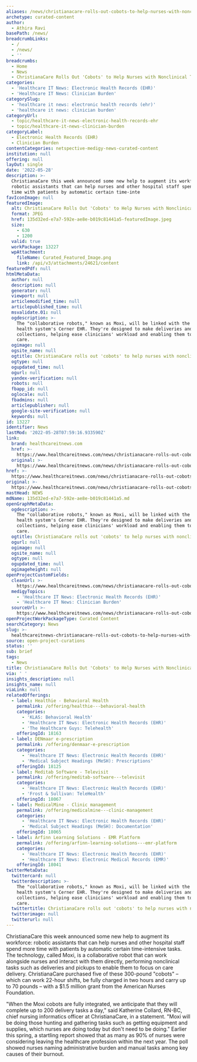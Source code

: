 ```yaml
---
aliases: /news/christianacare-rolls-out-cobots-to-help-nurses-with-nonclinical-tasks
archetype: curated-content
author:
  - Athira Ravi
basePath: /news/
breadcrumbLinks:
  - /
  - /news/
  - ''
breadcrumbs:
  - Home
  - News
  - ChristianaCare Rolls Out 'Cobots' to Help Nurses with Nonclinical Tasks
categories:
  - 'Healthcare IT News: Electronic Health Records (EHR)'
  - 'Healthcare IT News: Clinician Burden'
categorySlug:
  - 'healthcare it news: electronic health records (ehr)'
  - 'healthcare it news: clinician burden'
categoryUrl:
  - topic/healthcare-it-news-electronic-health-records-ehr
  - topic/healthcare-it-news-clinician-burden
categoryLabel:
  - Electronic Health Records (EHR)
  - Clinician Burden
contentCategories: netspective-medigy-news-curated-content
institution: null
offering: null
layOut: single
date: '2022-05-28'
description: >-
  ChristianaCare this week announced some new help to augment its workforce:
  robotic assistants that can help nurses and other hospital staff spend more
  time with patients by automatic certain time-inte
favIconImage: null
featuredImage:
  alt: ChristianaCare Rolls Out 'Cobots' to Help Nurses with Nonclinical Tasks
  format: JPEG
  href: 135d32ed-e7a7-592e-ae8e-b019c81441a5-featuredImage.jpeg
  size:
    - 630
    - 1200
  valid: true
  workPackage: 13227
  wpAttachment:
    fileName: Curated_Featured_Image.png
    link: /api/v3/attachments/24621/content
featuredPdf: null
htmlMetaData:
  author: null
  description: null
  generator: null
  viewport: null
  articlemodified_time: null
  articlepublished_time: null
  msvalidate.01: null
  ogdescription: >-
    The "collaborative robots," known as Moxi, will be linked with the Delaware
    health system's Cerner EHR. They're designed to make deliveries and
    collections, helping ease clinicians' workload and enabling them to focus on
    care.
  ogimage: null
  ogsite_name: null
  ogtitle: ChristianaCare rolls out 'cobots' to help nurses with nonclinical tasks
  ogtype: null
  ogupdated_time: null
  ogurl: null
  yandex-verification: null
  robots: null
  fbapp_id: null
  oglocale: null
  fbadmins: null
  articlepublisher: null
  google-site-verification: null
  keywords: null
id: 13227
identifier: News
lastMod: '2022-05-28T07:59:16.933590Z'
link:
  brand: healthcareitnews.com
  href: >-
    https://www.healthcareitnews.com/news/christianacare-rolls-out-cobots-help-nurses-non-clinical-tasks
  original: >-
    https://www.healthcareitnews.com/news/christianacare-rolls-out-cobots-help-nurses-non-clinical-tasks
href: >-
  https://www.healthcareitnews.com/news/christianacare-rolls-out-cobots-help-nurses-non-clinical-tasks
original: >-
  https://www.healthcareitnews.com/news/christianacare-rolls-out-cobots-help-nurses-non-clinical-tasks
mastHead: NEWS
mdName: 135d32ed-e7a7-592e-ae8e-b019c81441a5.md
openGraphMetaData:
  ogdescription: >-
    The "collaborative robots," known as Moxi, will be linked with the Delaware
    health system's Cerner EHR. They're designed to make deliveries and
    collections, helping ease clinicians' workload and enabling them to focus on
    care.
  ogtitle: ChristianaCare rolls out 'cobots' to help nurses with nonclinical tasks
  ogurl: null
  ogimage: null
  ogsite_name: null
  ogtype: null
  ogupdated_time: null
  ogimageheight: null
openProjectCustomFields:
  cleanUrl: >-
    https://www.healthcareitnews.com/news/christianacare-rolls-out-cobots-help-nurses-non-clinical-tasks
  medigyTopics:
    - 'Healthcare IT News: Electronic Health Records (EHR)'
    - 'Healthcare IT News: Clinician Burden'
  sourceUrl: >-
    https://www.healthcareitnews.com/news/christianacare-rolls-out-cobots-help-nurses-non-clinical-tasks
openProjectWorkPackageType: Curated Content
searchCategory: News
slug: >-
  healthcareitnews-christianacare-rolls-out-cobots-to-help-nurses-with-nonclinical-tasks
source: open-project-curations
status: ''
sub: brief
tags:
  - News
title: ChristianaCare Rolls Out 'Cobots' to Help Nurses with Nonclinical Tasks
via: ' '
insights_description: null
insights_name: null
viaLink: null
relatedOfferings:
  - label: Healthie - Behavioral Health
    permalink: /offering/healthie---behavioral-health
    categories:
      - 'KLAS: Behavioral Health'
      - 'Healthcare IT News: Electronic Health Records (EHR)'
      - 'The Healthcare Guys: Telehealth'
    offeringId: 18163
  - label: DENmaar e-prescription
    permalink: /offering/denmaar-e-prescription
    categories:
      - 'Healthcare IT News: Electronic Health Records (EHR)'
      - 'Medical Subject Headings (MeSH): Prescriptions'
    offeringId: 18125
  - label: Meditab Software - Televisit
    permalink: /offering/meditab-software---televisit
    categories:
      - 'Healthcare IT News: Electronic Health Records (EHR)'
      - 'Frost & Sullivan: TeleHealth'
    offeringId: 18067
  - label: MedicalMine - Clinic management
    permalink: /offering/medicalmine---clinic-management
    categories:
      - 'Healthcare IT News: Electronic Health Records (EHR)'
      - 'Medical Subject Headings (MeSH): Documentation'
    offeringId: 18065
  - label: Arfinn Learning Solutions - EMR Platform
    permalink: /offering/arfinn-learning-solutions---emr-platform
    categories:
      - 'Healthcare IT News: Electronic Health Records (EHR)'
      - 'Healthcare IT News: Electronic Medical Records (EMR)'
    offeringId: 18041
twitterMetaData:
  twittercard: null
  twitterdescription: >-
    The "collaborative robots," known as Moxi, will be linked with the Delaware
    health system's Cerner EHR. They're designed to make deliveries and
    collections, helping ease clinicians' workload and enabling them to focus on
    care.
  twittertitle: ChristianaCare rolls out 'cobots' to help nurses with nonclinical tasks
  twitterimage: null
  twitterurl: null
---
```

<p>ChristianaCare this week announced some new help to augment its workforce: robotic assistants that can help nurses and other hospital staff spend more time with patients by automatic certain time-intensive tasks. The technology, called Moxi, is a collaborative robot that can work alongside nurses and interact with them directly, performing nonclinical tasks such as deliveries and pickups to enable them to focus on care delivery. ChristianaCare purchased five of these 300-pound "cobots" – which can work 22-hour shifts, be fully charged in two hours and carry up to 70 pounds – with a $1.5 million grant from the American Nurses Foundation.</p><p>"When the Moxi cobots are fully integrated, we anticipate that they will complete up to 200 delivery tasks a day," said Katherine Collard, RN-BC, chief nursing informatics officer at ChristianaCare, in a statement.
"Moxi will be doing those hunting and gathering tasks such as getting equipment and supplies, which nurses are doing today but don't need to be doing." Earlier this spring, a startling report showed that as many as 90% of nurses were considering leaving the healthcare profession within the next year.
The poll showed nurses naming administrative burden and manual tasks among key causes of their burnout.</p>